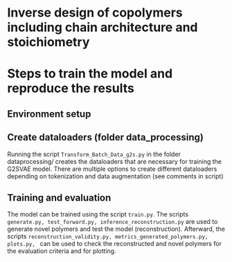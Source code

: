 # Inverse design of copolymers including chain architecture and stoichiometry


# Steps to train the model and reproduce the results
## Environment setup

## Create dataloaders (folder data_processing)
Running the script ```Transform_Batch_Data_g2s.py``` in the folder dataprocessing/ creates the dataloaders that are necessary for training the G2SVAE model. There are multiple options to create different dataloaders depending on tokenization and data augmentation (see comments in script)
## Training and evaluation
The model can be trained using the script ```train.py```. 
The scripts ```generate.py, test_forward.py, inference_reconstruction.py``` are used to generate novel polymers and test the model (reconstruction). Afterward, the scripts ```reconstruction_validity.py, metrics_generated_polymers.py, plots.py, ``` can be used to check the reconstructed and novel polymers for the evaluation criteria and for plotting.
